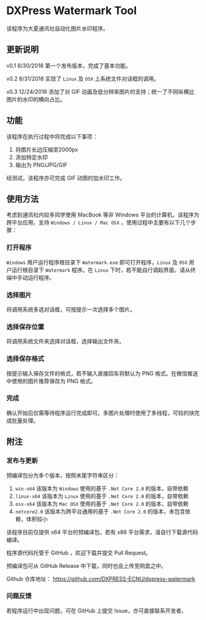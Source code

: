﻿# DXPress Watermark Tool

该程序为大夏通讯社自动化图片水印程序。

## 更新说明

v0.1 8/30/2018 第一个发布版本，完成了基本功能。

v0.2 8/31/2018 实现了 `Linux` 及 `OSX` 上系统文件对话框的调用。

v0.3 12/24/2018 添加了对 GIF 动画及低分辨率图片的支持；统一了不同纵横比图片的水印的横向占比。

## 功能

该程序在执行过程中将完成以下事项：

1. 将图片长边压缩至2000px
2. 添加特定水印
3. 输出为 PNG/JPG/GIF

经测试，该程序亦可完成 GIF 动图的加水印工作。

## 使用方法

考虑到通讯社内较多同学使用 MacBook 等非 Windows 平台的计算机，该程序为跨平台应用，支持 `Windows / Linux / Mac OSX` ，使用过程中主要有以下几个步骤：

### 打开程序

`Windows` 用户运行程序根目录下 `Watermark.exe` 即可打开程序，`Linux` 及 `OSX` 用户运行根目录下 `Watermark` 程序。在 `Linux` 下时，若不能自行调起界面，请从终端中手动运行程序。

### 选择图片

将调用系统多选对话框，可按提示一次选择多个图片。

### 选择保存位置

将调用系统文件夹选择对话框，选择输出文件夹。

### 选择保存格式

按提示输入保存文件的格式，若不输入直接回车将默认为 PNG 格式。在微信推送中使用的图片推荐保存为 PNG 格式。

### 完成

确认开始后仅需等待程序运行完成即可。多图片处理时使用了多线程，可较的快完成批量处理。

## 附注

### 发布与更新

预编译包分为多个版本，按照末尾字符串区分：

1. `win-x64` 该版本为 `Windows` 使用的基于 `.Net Core 2.0` 的版本，自带依赖
2. `linux-x64` 该版本为 `Linux` 使用的基于 `.Net Core 2.0` 的版本，自带依赖
3. `osx-x64` 该版本为 `Mac OSX` 使用的基于 `.Net Core 2.0` 的版本，自带依赖
4. `netcore2.0` 该版本为跨平台通用的基于 `.Net Core 2.0` 的版本，未包含依赖，体积较小

该程序目前仅提供 x64 平台的预编译包，若有 x86 平台需求，请自行下载源代码编译。

程序源代码托管于 GitHub ，欢迎下载并提交 Pull Request。

预编译包可从 GitHub Release 中下载，同时也会上传至网盘之中。

Github 仓库地址： <https://github.com/DXPRESS-ECNU/dxpress-watermark>

### 问题反馈

若程序运行中出现问题，可在 GitHub 上提交 Issue，亦可直接联系开发者。
